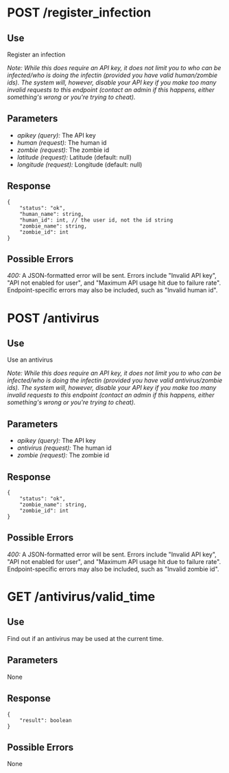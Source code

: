 # POST /register_infection

## Use

Register an infection

_Note: While this does require an API key, it does not limit you to who can be infected/who is doing the infectin (provided you have valid human/zombie ids). The system will, however, disable your API key if you make too many invalid requests to this endpoint (contact an admin if this happens, either something's wrong or you're trying to cheat)._

## Parameters

* _apikey (query):_ The API key
* _human (request):_ The human id
* _zombie (request):_ The zombie id
* _latitude (request):_ Latitude (default: null)
* _longitude (request):_ Longitude (default: null)

## Response

    {
        "status": "ok",
        "human_name": string,
        "human_id": int, // the user id, not the id string
        "zombie_name": string,
        "zombie_id": int
    }

## Possible Errors

_400:_ A JSON-formatted error will be sent. Errors include "Invalid API key", "API not enabled for user", and "Maximum API usage hit due to failure rate". Endpoint-specific errors may also be included, such as "Invalid human id".

# POST /antivirus

## Use

Use an antivirus

_Note: While this does require an API key, it does not limit you to who can be infected/who is doing the infectin (provided you have valid antivirus/zombie ids). The system will, however, disable your API key if you make too many invalid requests to this endpoint (contact an admin if this happens, either something's wrong or you're trying to cheat)._

## Parameters

* _apikey (query):_ The API key
* _antivirus (request):_ The human id
* _zombie (request):_ The zombie id
## Response

    {
        "status": "ok",
        "zombie_name": string,
        "zombie_id": int
    }

## Possible Errors

_400:_ A JSON-formatted error will be sent. Errors include "Invalid API key", "API not enabled for user", and "Maximum API usage hit due to failure rate". Endpoint-specific errors may also be included, such as "Invalid zombie id".

# GET /antivirus/valid_time

## Use

Find out if an antivirus may be used at the current time.

## Parameters

None

## Response

    {
        "result": boolean
    }

## Possible Errors

None